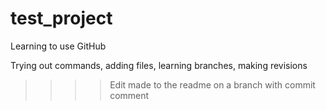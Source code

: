 # test_project
Learning to use GitHub

Trying out commands, adding files, learning branches, making revisions


>>>> Edit made to the readme on a branch with commit comment
